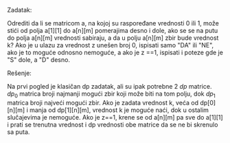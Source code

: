 Zadatak:

Odrediti da li se matricom a, na kojoj su raspoređane vrednosti 0 ili 1, može stići od polja a[1][1] do a[n][m] pomerajima desno i dole, ako se se na putu do polja a[n][m] vrednosti sabiraju, a da u polju a[n][m] zbir bude vrednost k?
Ako je u ulazu za vrednost z unešen broj 0, ispisati samo "DA" ili "NE", ako je to moguće odnosno nemoguće, a ako je z ==1, ispisati i poteze gde je "S" dole, a "D" desno.

Rešenje:

Na prvi pogled je klasičan dp zadatak, ali su ipak potrebne 2 $dp$ matrice. $dp_0$ matrica broji najmanji mogući zbir koji može biti na tom polju, dok $dp_1$ matrica broji najveći mogući zbir. Ako je zadata vrednost k, veća od dp[0][n][m] i manja od dp[1][n][m], vrednost k je moguće naći, dok u ostalim slučajevima je nemoguće. Ako je z==1, krene se od a[n][m] pa sve do a[1][1] i prati se trenutna vrednost i dp vrednosti obe matrice da se ne bi skrenulo sa puta.